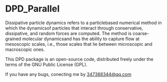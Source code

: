 # DPD_Parallel
Dissipative particle dynamics refers to a particlebased numerical method 
in which the dynamicsof particles that interact through conservative, 
dissipative, and random forces are computed. The method is coarse-grained 
molecular dynamicsand has the ability to capture flow at mesoscopic scales,
i.e., those scales that lie between microscopic and macroscopic ones.  

This DPD package is an open-source code, distributed freely under the terms 
of the GNU Public License (GPL).

If you have any bugs, conecting me by 347388344@qq.com